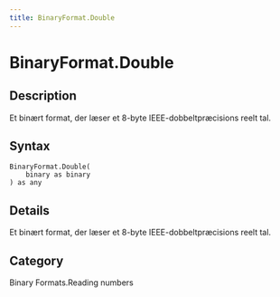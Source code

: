 ```yaml
---
title: BinaryFormat.Double
---
```


# BinaryFormat.Double


## Description

Et binært format, der læser et 8-byte IEEE-dobbeltpræcisions reelt tal.


## Syntax

```powerquery
BinaryFormat.Double(
    binary as binary
) as any
```


## Details

Et binært format, der læser et 8-byte IEEE-dobbeltpræcisions reelt tal.



## Category
Binary Formats.Reading numbers
